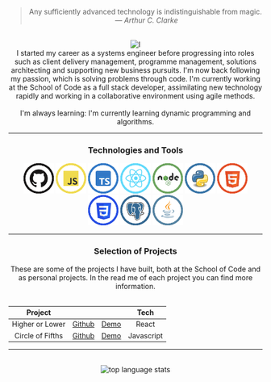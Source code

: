 <div style="display: inline_block"  align="center">

> Any sufficiently advanced technology is indistinguishable from magic. &nbsp;&mdash; <cite>*Arthur C. Clarke*</cite>
<br>

<div style="display: inline_block"  align="center">
<img src="https://readme-typing-svg.herokuapp.com?font=Lobster&duration=3000&pause=1000&color=228B22&random=false&width=270&lines=Hi%2C+I'm+Doug%2C+a+full+stack+developer" alt='I'm Doug, a full stack developer>
</div>
I started my career as a systems engineer before progressing into roles such as client delivery management, programme management, solutions architecting and supporting new business pursuits.  I'm now back following my passion, which is solving problems through code.  I'm currently working at the School of Code as a full stack developer, assimilating new technology rapidly and working in a collaborative environment using agile methods.

<br>
<br>
I'm always learning: I'm currently learning dynamic programming and algorithms.
<br>
<hr>

<h3 align="center">Technologies and Tools</h3>

<img alt="github" height ="60px" src="/img/github.png">
<img alt="javascript" height ="60px" src="/img/js.png">
<img alt="typescript" height ="60px" src="/img/ts.png"">
<img alt="react" height ="60px" src="/img/react.png">
<img alt="node.js" height ="60px" src="/img/node.png">
<img alt="python" height ="60px" src="/img/python.png">
<img alt="html5" height ="60px" src="/img/html.png">
<img alt="css3" height ="60px" src="/img/css.png">
<img alt="postgresql" height ="60px" src="/img/postgresql.png">
<img alt="java" height ="60px" src="/img/java.png">

<hr>

<h3>Selection of Projects</h3>
These are some of the projects I have built, both at the School of Code and as personal projects. In the read me of each project you can find more information.
<br>
<br>

<div align="center">

|               Project |                                                            |                                                          | Tech                 |
|:---------------------:|:----------------------------------------------------------:|:--------------------------------------------------------:|:--------------------:|
| Higher or Lower       | [Github](https://github.com/Dug-F/HigherOrLowerReact)      | [Demo](https://higher-or-lower-react.onrender.com/)      | React                |
| Circle of Fifths      | [Github](https://github.com/Dug-F/CircleOfFifths)          | [Demo](https://circle-of-fifths-8q02.onrender.com/)      | Javascript           |

</div>
<hr>
<br>
<div style="display: inline_block"  align="center">
<img src="https://github-readme-stats.vercel.app/api/top-langs/?username=Dug-F&layout=compact&show_icons=true&theme=tokyonight" alt="top language stats")
</div>
<br>
<br>

</div>



<!--
**Dug-F/Dug-F** is a ✨ _special_ ✨ repository because its `README.md` (this file) appears on your GitHub profile.

Here are some ideas to get you started:

- 🔭 I’m currently working on ...
- 🌱 I’m currently learning ...
- 👯 I’m looking to collaborate on ...
- 🤔 I’m looking for help with ...
- 💬 Ask me about ...
- 📫 How to reach me: ...
- 😄 Pronouns: ...
- ⚡ Fun fact: ...
-->
